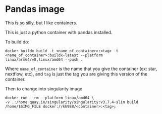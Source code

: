 # Pandas image

This is so silly, but I like containers.

This is just a python container with pandas installed. 

To build do: 
```
docker buildx build -t <name_of_container>:<tag> -t <name_of_container>:buildx-latest --platform linux/arm64/v8,linux/amd64 --push .
```
Where `name_of_container` is the name that you give the container (ex: star, nextflow, etc), and `tag` is just the tag you are giving this version of the container. 

Then to change into singularity image
```
docker run --rm --platform linux/amd64 \
-v .:/home quay.io/singularity/singularity:v3.7.4-slim build /home/$SIMG_FILE docker://kk988/<container>:<tag>;
```